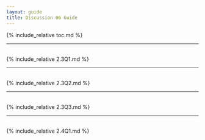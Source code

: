 ```yaml
---
layout: guide
title: Discussion 06 Guide
---
```

{% include_relative toc.md %}
<hr><br>
{% include_relative 2.3Q1.md %}
<hr><br>
{% include_relative 2.3Q2.md %}
<hr><br>
{% include_relative 2.3Q3.md %}
<hr><br>
{% include_relative 2.4Q1.md %}
